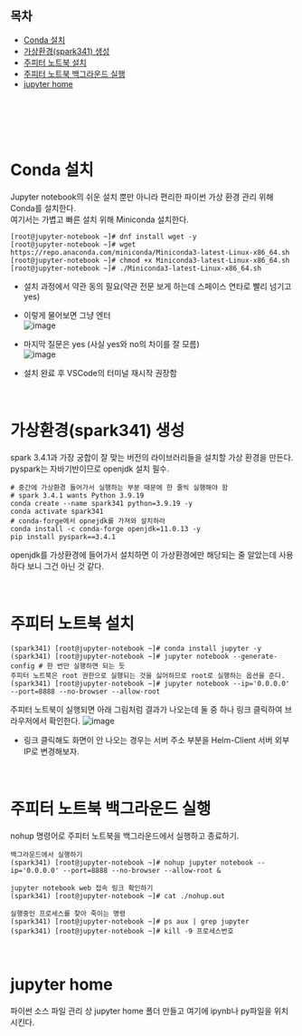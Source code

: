 ## 목차
- [Conda 설치](#conda-설치)
- [가상환경(spark341) 생성](#가상환경spark341-생성)
- [주피터 노트북 설치](#주피터-노트북-설치)
- [주피터 노트북 백그라운드 실행](#주피터-노트북-백그라운드-실행)
- [jupyter home](#jupyter-home)

<br><br><br><br>

# Conda 설치
  Jupyter notebook의 쉬운 설치 뿐만 아니라 편리한 파이썬 가상 환경 관리 위해 Conda를 설치한다.<br>
  여기서는 가볍고 빠른 설치 위해 Miniconda 설치한다.
  ```shell
  [root@jupyter-notebook ~]# dnf install wget -y
  [root@jupyter-notebook ~]# wget https://repo.anaconda.com/miniconda/Miniconda3-latest-Linux-x86_64.sh
  [root@jupyter-notebook ~]# chmod +x Miniconda3-latest-Linux-x86_64.sh
  [root@jupyter-notebook ~]# ./Miniconda3-latest-Linux-x86_64.sh
  ```
  - 설치 과정에서 약관 동의 필요(약관 전문 보게 하는데 스페이스 연타로 빨리 넘기고 yes)
  - 이렇게 물어보면 그냥 엔터<br>
   ![image](https://github.com/seoddong/k8s-spark-on-prem/assets/15936649/f4d81f94-c82a-4909-adcb-217219b8e519)

  - 마지막 질문은 yes (사실 yes와 no의 차이를 잘 모름)<br>
   ![image](https://github.com/seoddong/k8s-spark-on-prem/assets/15936649/005c4fae-cbc1-4da5-a75c-293df9058e09)

  - 설치 완료 후 VSCode의 터미널 재시작 권장함

<br>

# 가상환경(spark341) 생성
  spark 3.4.1과 가장 궁합이 잘 맞는 버전의 라이브러리들을 설치할 가상 환경을 만든다.
  pyspark는 자바기반이므로 openjdk 설치 필수.
  ```shell
  # 중간에 가상환경 들어가서 실행하는 부분 때문에 한 줄씩 실행해야 함
  # spark 3.4.1 wants Python 3.9.19
  conda create --name spark341 python=3.9.19 -y
  conda activate spark341
  # conda-forge에서 opnejdk를 가져와 설치하라
  conda install -c conda-forge openjdk=11.0.13 -y
  pip install pyspark==3.4.1
  ```
  openjdk를 가상환경에 들어가서 설치하면 이 가상환경에만 해당되는 줄 알았는데 사용하다 보니 그건 아닌 것 같다.

<br>

# 주피터 노트북 설치
  ```shell
  (spark341) [root@jupyter-notebook ~]# conda install jupyter -y
  (spark341) [root@jupyter-notebook ~]# jupyter notebook --generate-config # 한 번만 실행하면 되는 듯
  주피터 노트북은 root 권한으로 실행되는 것을 싫어하므로 root로 실행하는 옵션을 준다. 
  (spark341) [root@jupyter-notebook ~]# jupyter notebook --ip='0.0.0.0' --port=8888 --no-browser --allow-root
  ```
  주피터 노트북이 실행되면 아래 그림처럼 결과가 나오는데 둘 중 하나 링크 클릭하여 브라우저에서 확인한다.
  ![image](https://github.com/seoddong/k8s-spark-on-prem/assets/15936649/4f0aa60a-55d7-4d80-bb4e-8a0b29c0b1f5)

  - 링크 클릭해도 화면이 안 나오는 경우는 서버 주소 부분을 Helm-Client 서버 외부IP로 변경해보자.

<br>

# 주피터 노트북 백그라운드 실행
  nohup 명령어로 주피터 노트북을 백그라운드에서 실행하고 종료하기.
  ```shell
  백그라운드에서 실행하기
  (spark341) [root@jupyter-notebook ~]# nohup jupyter notebook --ip='0.0.0.0' --port=8888 --no-browser --allow-root &

  jupyter notebook web 접속 링크 확인하기
  (spark341) [root@jupyter-notebook ~]# cat ./nohup.out

  실행중인 프로세스를 찾아 죽이는 명령
  (spark341) [root@jupyter-notebook ~]# ps aux | grep jupyter
  (spark341) [root@jupyter-notebook ~]# kill -9 프로세스번호
  ```

<br>

# jupyter home
파이썬 소스 파일 관리 상 jupyter home 폴더 만들고 여기에 ipynb나 py파일을 위치시킨다.

